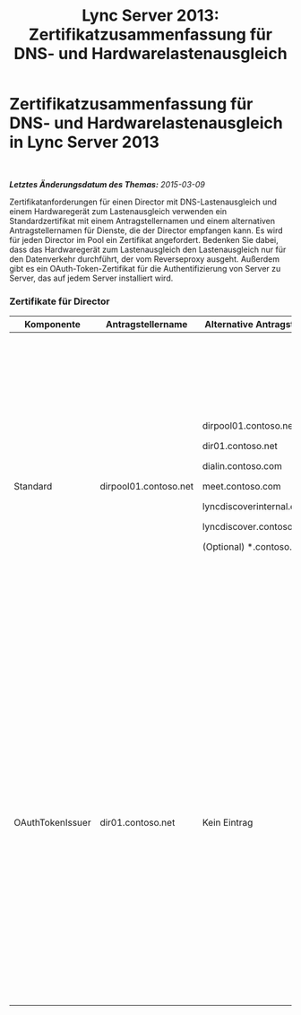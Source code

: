 ﻿---
title: 'Lync Server 2013: Zertifikatzusammenfassung für DNS- und Hardwarelastenausgleich'
TOCTitle: Zertifikatzusammenfassung für DNS- und Hardwarelastenausgleich
ms:assetid: 8318a1a4-b423-47b7-95e6-9541adfad391
ms:mtpsurl: https://technet.microsoft.com/de-de/library/JJ205047(v=OCS.15)
ms:contentKeyID: 49294600
ms.date: 05/19/2016
mtps_version: v=OCS.15
ms.translationtype: HT
---

# Zertifikatzusammenfassung für DNS- und Hardwarelastenausgleich in Lync Server 2013

 

_**Letztes Änderungsdatum des Themas:** 2015-03-09_

Zertifikatanforderungen für einen Director mit DNS-Lastenausgleich und einem Hardwaregerät zum Lastenausgleich verwenden ein Standardzertifikat mit einem Antragstellernamen und einem alternativen Antragstellernamen für Dienste, die der Director empfangen kann. Es wird für jeden Director im Pool ein Zertifikat angefordert. Bedenken Sie dabei, dass das Hardwaregerät zum Lastenausgleich den Lastenausgleich nur für den Datenverkehr durchführt, der vom Reverseproxy ausgeht. Außerdem gibt es ein OAuth-Token-Zertifikat für die Authentifizierung von Server zu Server, das auf jedem Server installiert wird.

### Zertifikate für Director

<table>
<colgroup>
<col style="width: 25%" />
<col style="width: 25%" />
<col style="width: 25%" />
<col style="width: 25%" />
</colgroup>
<thead>
<tr class="header">
<th>Komponente</th>
<th>Antragstellername</th>
<th>Alternative Antragstellernamen</th>
<th>Kommentare</th>
</tr>
</thead>
<tbody>
<tr class="odd">
<td><p>Standard</p></td>
<td><p>dirpool01.contoso.net</p></td>
<td><p>dirpool01.contoso.net</p>
<p>dir01.contoso.net</p>
<p>dialin.contoso.com</p>
<p>meet.contoso.com</p>
<p>lyncdiscoverinternal.contoso.com</p>
<p>lyncdiscover.contoso.com</p>
<p>(Optional) *.contoso.com</p></td>
<td><p>Director-Zertifikate können entweder von einer intern verwalteten Zertifizierungsstelle oder einer öffentlichen Zertifizierungsstelle angefordert werden.</p>
<p>Der Director antwortet auf Anforderungen vom Reverseproxy im Umkreisnetzwerk oder vom Edgeserver. Interne Clients nutzen den Director nicht.</p>
<p>Oder ein Platzhaltereintrag für die einfachen URLs</p></td>
</tr>
<tr class="even">
<td><p>OAuthTokenIssuer</p></td>
<td><p>dir01.contoso.net</p></td>
<td><p>Kein Eintrag</p></td>
<td><div>

> [!IMPORTANT]
> Beachten Sie, dass die minimale Schlüssellänge 1024 Bit beträgt. Dennoch ist es möglich, dass Sie eine Warnmeldung erhalten, die besagt, dass die empfohlene Mindestlänge 2048 Bit beträgt.


</div>
<p>Das OAuthTokenIssuer-Zertifikat dient ausschließlich zum Authentifizieren von Servern in einer großen Umgebung und kann von einer internen oder öffentlichen Zertifizierungsstelle angefordert werden. Das Zertifikat ist erforderlich.</p></td>
</tr>
</tbody>
</table>

